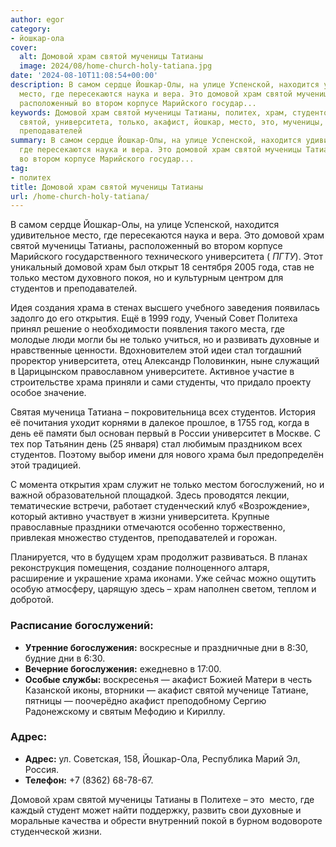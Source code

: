 ```yaml
---
author: egor
category:
- йошкар-ола
cover:
  alt: Домовой храм святой мученицы Татианы
  image: 2024/08/home-church-holy-tatiana.jpg
date: '2024-08-10T11:08:54+00:00'
description: В самом сердце Йошкар-Олы, на улице Успенской, находится удивительное
  место, где пересекаются наука и вера. Это домовой храм святой мученицы Татианы,
  расположенный во втором корпусе Марийского государ...
keywords: Домовой храм святой мученицы Татианы, политех, храм, студентов, храма, домовой,
  святой, университета, только, акафист, йошкар, место, это, мученицы, татианы, местом,
  преподавателей
summary: В самом сердце Йошкар-Олы, на улице Успенской, находится удивительное место,
  где пересекаются наука и вера. Это домовой храм святой мученицы Татианы, расположенный
  во втором корпусе Марийского государ...
tag:
- политех
title: Домовой храм святой мученицы Татианы
url: /home-church-holy-tatiana/
---
```


В самом сердце Йошкар-Олы, на улице Успенской, находится удивительное место, где пересекаются наука и вера. Это домовой храм святой мученицы Татианы, расположенный во втором корпусе Марийского государственного технического университета ( _ПГТУ_). Этот уникальный домовой храм был открыт 18 сентября 2005 года, став не только местом духовного покоя, но и культурным центром для студентов и преподавателей.

Идея создания храма в стенах высшего учебного заведения появилась задолго до его открытия. Ещё в 1999 году, Ученый Совет Политеха принял решение о необходимости появления такого места, где молодые люди могли бы не только учиться, но и развивать духовные и нравственные ценности. Вдохновителем этой идеи стал тогдашний проректор университета, отец Александр Половинкин, ныне служащий в Царицынском православном университете. Активное участие в строительстве храма приняли и сами студенты, что придало проекту особое значение.

Святая мученица Татиана – покровительница всех студентов. История её почитания уходит корнями в далекое прошлое, в 1755 год, когда в день её памяти был основан первый в России университет в Москве. С тех пор Татьянин день (25 января) стал любимым праздником всех студентов. Поэтому выбор имени для нового храма был предопределён этой традицией.

С момента открытия храм служит не только местом богослужений, но и важной образовательной площадкой. Здесь проводятся лекции, тематические встречи, работает студенческий клуб «Возрождение», который активно участвует в жизни университета. Крупные православные праздники отмечаются особенно торжественно, привлекая множество студентов, преподавателей и горожан.

Планируется, что в будущем храм продолжит развиваться. В планах реконструкция помещения, создание полноценного алтаря, расширение и украшение храма иконами. Уже сейчас можно ощутить особую атмосферу, царящую здесь – храм наполнен светом, теплом и добротой.

### Расписание богослужений:

- **Утренние богослужения:** воскресные и праздничные дни в 8:30, будние дни в 6:30.
- **Вечерние богослужения:** ежедневно в 17:00.
- **Особые службы:** воскресенья — акафист Божией Матери в честь Казанской иконы, вторники — акафист святой мученице Татиане, пятницы — поочерёдно акафист преподобному Сергию Радонежскому и святым Мефодию и Кириллу.

### Адрес:

- **Адрес:** ул. Советская, 158, Йошкар-Ола, Республика Марий Эл, Россия.
- **Телефон:** +7 (8362) 68-78-67.

Домовой храм святой мученицы Татианы в Политехе – это  место, где каждый студент может найти поддержку, развить свои духовные и моральные качества и обрести внутренний покой в бурном водовороте студенческой жизни.